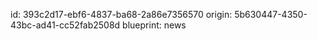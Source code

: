 id: 393c2d17-ebf6-4837-ba68-2a86e7356570
origin: 5b630447-4350-43bc-ad41-cc52fab2508d
blueprint: news
